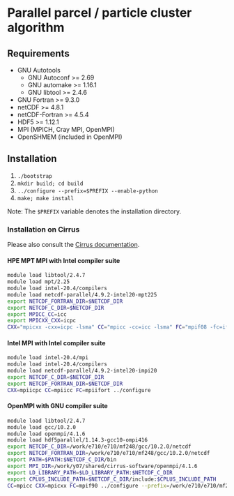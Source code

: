 # Parallel parcel / particle cluster algorithm

## Requirements
* GNU Autotools
    - GNU Autoconf >= 2.69
    - GNU automake >= 1.16.1
    - GNU libtool >= 2.4.6
* GNU Fortran >= 9.3.0
* netCDF >= 4.8.1
* netCDF-Fortran >= 4.5.4
* HDF5 >= 1.12.1
* MPI (MPICH, Cray MPI, OpenMPI)
* OpenSHMEM (included in OpenMPI)

## Installation
1. `./bootstrap`
2. `mkdir build; cd build`
3. `../configure --prefix=$PREFIX --enable-python`
4. `make; make install`

Note: The `$PREFIX` variable denotes the installation directory.

### Installation on Cirrus
Please also consult the [Cirrus documentation](https://docs.cirrus.ac.uk/user-guide/development/).

#### HPE MPT MPI with Intel compiler suite
```bash
module load libtool/2.4.7
module load mpt/2.25
module load intel-20.4/compilers
module load netcdf-parallel/4.9.2-intel20-mpt225
export NETCDF_FORTRAN_DIR=$NETCDF_DIR
export NETCDF_C_DIR=$NETCDF_DIR
export MPICC_CC=icc
export MPICXX_CXX=icpc
CXX="mpicxx -cxx=icpc -lsma" CC="mpicc -cc=icc -lsma" FC="mpif08 -fc=ifort -lsma" ../configure --prefix=$PREFIX
```

#### Intel MPI with Intel compiler suite
```bash
module load intel-20.4/mpi
module load intel-20.4/compilers
module load netcdf-parallel/4.9.2-intel20-impi20
export NETCDF_C_DIR=$NETCDF_DIR
export NETCDF_FORTRAN_DIR=$NETCDF_DIR
CXX=mpiicpc CC=mpiicc FC=mpiifort ../configure
```

#### OpenMPI with GNU compiler suite
```bash
module load libtool/2.4.7
module load gcc/10.2.0
module load openmpi/4.1.6
module load hdf5parallel/1.14.3-gcc10-ompi416
export NETCDF_C_DIR=/work/e710/e710/mf248/gcc/10.2.0/netcdf
export NETCDF_FORTRAN_DIR=/work/e710/e710/mf248/gcc/10.2.0/netcdf
export PATH=$PATH:$NETCDF_C_DIR/bin
export MPI_DIR=/work/y07/shared/cirrus-software/openmpi/4.1.6
export LD_LIBRARY_PATH=$LD_LIBRARY_PATH:$NETCDF_C_DIR
export CPLUS_INCLUDE_PATH=$NETCDF_C_DIR/include:$CPLUS_INCLUDE_PATH
CC=mpicc CXX=mpicxx FC=mpif90 ../configure --prefix=/work/e710/e710/mf248/gnu
```
